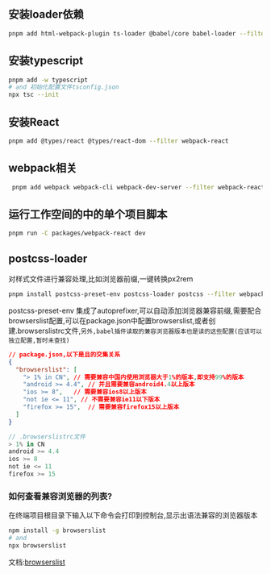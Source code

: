 
## 安装loader依赖

```bash
pnpm add html-webpack-plugin ts-loader @babel/core babel-loader --filter webpack-react
```

## 安装typescript
```bash
pnpm add -w typescript 
# and 初始化配置文件tsconfig.json
npx tsc --init
```

## 安装React
```bash
pnpm add @types/react @types/react-dom --filter webpack-react
```

## webpack相关
```bash
 pnpm add webpack webpack-cli webpack-dev-server --filter webpack-react
```

## 运行工作空间的中的单个项目脚本
```bash
pnpm run -C packages/webpack-react dev
```

## postcss-loader 

对样式文件进行兼容处理,比如浏览器前缀,一键转换px2rem

```bash
pnpm install postcss-preset-env postcss-loader postcss --filter webpack-react
```
postcss-preset-env 集成了autoprefixer,可以自动添加浏览器兼容前缀,需要配合browserslist配置,可以在package.json中配置browserslist,或者创建.browserslistrc文件,`另外,babel插件读取的兼容浏览器版本也是读的这些配置(应该可以独立配置,暂时未查找)`
```json
// package.json,以下是且的交集关系
{
  "browserslist": [
    "> 1% in CN", // 需要兼容中国内使用浏览器大于1%的版本,即支持99%的版本
    "android >= 4.4", // 并且需要兼容android4.4以上版本
    "ios >= 8",   // 需要兼容ios8以上版本
    "not ie <= 11", // 不需要兼容ie11以下版本
    "firefox >= 15",  // 需要兼容firefox15以上版本
  ]
}
```
```js
// .browserslistrc文件
> 1% in CN
android >= 4.4
ios >= 8
not ie <= 11
firefox >= 15
```
### 如何查看兼容浏览器的列表?
在终端项目根目录下输入以下命令会打印到控制台,显示出语法兼容的浏览器版本
```bash
npm install -g browserslist
# and
npx browserslist
```
文档:[browserslist](https://github.com/browserslist/browserslist)
